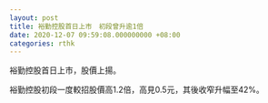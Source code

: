 ```yaml
---
layout: post
title: 裕勤控股首日上市　初段曾升逾1倍
date: 2020-12-07 09:59:08.000000000 +08:00
categories: rthk
---
```


裕勤控股首日上市，股價上揚。

裕勤控股初段一度較招股價高1.2倍，高見0.5元，其後收窄升幅至42%。
